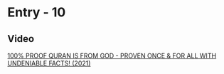 # Entry - 10

## Video

[100% PROOF QURAN IS FROM GOD - PROVEN ONCE & FOR ALL WITH UNDENIABLE FACTS! (2021)](https://youtu.be/sxAaiAUiUbM)

